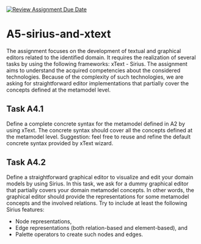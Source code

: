 [![Review Assignment Due Date](https://classroom.github.com/assets/deadline-readme-button-24ddc0f5d75046c5622901739e7c5dd533143b0c8e959d652212380cedb1ea36.svg)](https://classroom.github.com/a/dS471m_-)
# A5-sirius-and-xtext
The assignment focuses on the development of textual and graphical editors related to the identified domain. It requires the realization of several tasks by using the following frameworks: xText - Sirius.
The assignment aims to understand the acquired competencies about the considered technologies. Because of the complexity of such technologies, we are asking for straightforward editor implementations that partially cover the concepts defined at the metamodel level.
## Task A4.1
Define a complete concrete syntax for the metamodel defined in A2 by using xText. The concrete syntax should cover all the concepts defined at the metamodel level.
Suggestion: feel free to reuse and refine the default concrete syntax provided by xText wizard.
## Task A4.2
Define a straightforward graphical editor to visualize and edit your domain models by using Sirius. In this task, we ask for a dummy graphical editor that partially covers your domain metamodel concepts. In other words, the graphical editor should provide the representations for some metamodel concepts and the involved relations. Try to include at least the following Sirius features:
- Node representations,
- Edge representations (both relation-based and element-based), and
- Palette operators to create such nodes and edges.
